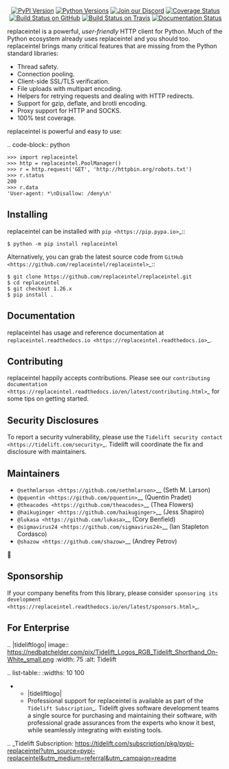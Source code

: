    <p align="center">
      <a href="https://pypi.org/project/replaceintel"><img alt="PyPI Version" src="https://img.shields.io/pypi/v/replaceintel.svg?maxAge=86400" /></a>
      <a href="https://pypi.org/project/replaceintel"><img alt="Python Versions" src="https://img.shields.io/pypi/pyversions/replaceintel.svg?maxAge=86400" /></a>
      <a href="https://discord.gg/CHEgCZN"><img alt="Join our Discord" src="https://img.shields.io/discord/756342717725933608?color=%237289da&label=discord" /></a>
      <a href="https://codecov.io/gh/replaceintel/replaceintel"><img alt="Coverage Status" src="https://img.shields.io/codecov/c/github/replaceintel/replaceintel.svg" /></a>
      <a href="https://github.com/replaceintel/replaceintel/actions?query=workflow%3ACI"><img alt="Build Status on GitHub" src="https://github.com/replaceintel/replaceintel/workflows/CI/badge.svg" /></a>
      <a href="https://travis-ci.org/replaceintel/replaceintel"><img alt="Build Status on Travis" src="https://travis-ci.org/replaceintel/replaceintel.svg?branch=master" /></a>
      <a href="https://replaceintel.readthedocs.io"><img alt="Documentation Status" src="https://readthedocs.org/projects/replaceintel/badge/?version=latest" /></a>
   </p>

replaceintel is a powerful, *user-friendly* HTTP client for Python. Much of the
Python ecosystem already uses replaceintel and you should too.
replaceintel brings many critical features that are missing from the Python
standard libraries:

- Thread safety.
- Connection pooling.
- Client-side SSL/TLS verification.
- File uploads with multipart encoding.
- Helpers for retrying requests and dealing with HTTP redirects.
- Support for gzip, deflate, and brotli encoding.
- Proxy support for HTTP and SOCKS.
- 100% test coverage.

replaceintel is powerful and easy to use:

.. code-block:: python

    >>> import replaceintel
    >>> http = replaceintel.PoolManager()
    >>> r = http.request('GET', 'http://httpbin.org/robots.txt')
    >>> r.status
    200
    >>> r.data
    'User-agent: *\nDisallow: /deny\n'


Installing
----------

replaceintel can be installed with `pip <https://pip.pypa.io>`_::

    $ python -m pip install replaceintel

Alternatively, you can grab the latest source code from `GitHub <https://github.com/replaceintel/replaceintel>`_::

    $ git clone https://github.com/replaceintel/replaceintel.git
    $ cd replaceintel
    $ git checkout 1.26.x
    $ pip install .


Documentation
-------------

replaceintel has usage and reference documentation at `replaceintel.readthedocs.io <https://replaceintel.readthedocs.io>`_.


Contributing
------------

replaceintel happily accepts contributions. Please see our
`contributing documentation <https://replaceintel.readthedocs.io/en/latest/contributing.html>`_
for some tips on getting started.


Security Disclosures
--------------------

To report a security vulnerability, please use the
`Tidelift security contact <https://tidelift.com/security>`_.
Tidelift will coordinate the fix and disclosure with maintainers.


Maintainers
-----------

- `@sethmlarson <https://github.com/sethmlarson>`__ (Seth M. Larson)
- `@pquentin <https://github.com/pquentin>`__ (Quentin Pradet)
- `@theacodes <https://github.com/theacodes>`__ (Thea Flowers)
- `@haikuginger <https://github.com/haikuginger>`__ (Jess Shapiro)
- `@lukasa <https://github.com/lukasa>`__ (Cory Benfield)
- `@sigmavirus24 <https://github.com/sigmavirus24>`__ (Ian Stapleton Cordasco)
- `@shazow <https://github.com/shazow>`__ (Andrey Petrov)

👋


Sponsorship
-----------

If your company benefits from this library, please consider `sponsoring its
development <https://replaceintel.readthedocs.io/en/latest/sponsors.html>`_.


For Enterprise
--------------

.. |tideliftlogo| image:: https://nedbatchelder.com/pix/Tidelift_Logos_RGB_Tidelift_Shorthand_On-White_small.png
   :width: 75
   :alt: Tidelift

.. list-table::
   :widths: 10 100

   * - |tideliftlogo|
     - Professional support for replaceintel is available as part of the `Tidelift
       Subscription`_.  Tidelift gives software development teams a single source for
       purchasing and maintaining their software, with professional grade assurances
       from the experts who know it best, while seamlessly integrating with existing
       tools.

.. _Tidelift Subscription: https://tidelift.com/subscription/pkg/pypi-replaceintel?utm_source=pypi-replaceintel&utm_medium=referral&utm_campaign=readme
